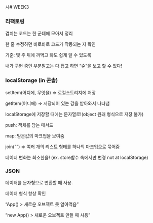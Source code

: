 시# WEEK3

### **리팩토링**

겹치는 코드는 한 군데에 모아서 정리

한 줄 수정하면 바로바로 코드가 작동되는 지 확인

기준: 몇 주 뒤에 까먹고 봐도 쉽게 알 수 있도록

내가 구현 중인 부분말고는 다 접고 하면 “숲”을 보고 할 수 있다!

### localStorage (in 콘솔)

setItem(어디에, 무엇을) ⇒ 로컬스토리지에 저장

getItem(어디에) ⇒ 저장되어 있는 값을 받아와서 나타냄

localStorage에 저장할 때에는 문자열로!(object 원래 형식으로 저장 불가)

push: 객체를 담는 매서드

map: 받은값의 마크업을 보여줌

join(””) ⇒ 여러 개의 리스트 형태를 하나의 마크업으로 묶어줌

데이터 변화는 최소한을! (ex. store함수 속에서만 변경 not at localStorage)

### JSON

데이터를 문자형으로 변환할 때 사용.

데이터 형식 항상 확인

“App() > 새로운 오브젝트 못 알아먹음”

“new App() > 새로운 오브젝트 만들 때 사용”
